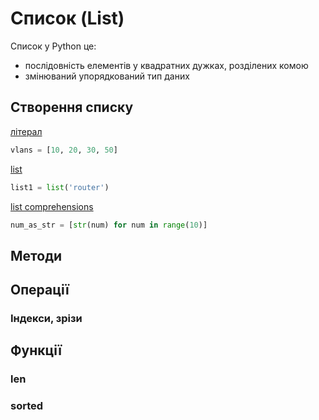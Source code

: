 # Список (List)

Список у Python це:

* послідовність елементів у квадратних дужках, розділених комою
* змінюваний упорядкований тип даних


## Створення списку

[літерал](/reference/list/literal)

```python
vlans = [10, 20, 30, 50]
```


[list](/reference/list/list)

```python
list1 = list('router')
```

[list comprehensions](/reference/comprehensions/list)

```python
num_as_str = [str(num) for num in range(10)]
```

## Методи

## Операції

### Індекси, зрізи


## Функції

### len

### sorted

